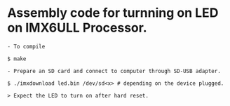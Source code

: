 # Assembly code for turnning on LED on IMX6ULL Processor.
	- To compile

	$ make

	- Prepare an SD card and connect to computer through SD-USB adapter.

	$ ./imxdownload led.bin /dev/sd<x> # depending on the device plugged.

	> Expect the LED to turn on after hard reset.
